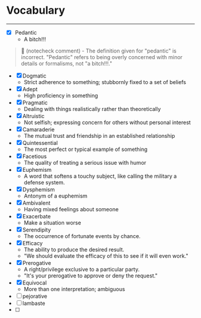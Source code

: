 # Vocabulary 

---

- [x] Pedantic
	- A bitch!!!
> 🤖 (notecheck comment) - The definition given for "pedantic" is incorrect. "Pedantic" refers to being overly concerned with minor details or formalisms, not "a bitch!!!."
- [x] Dogmatic
	- Strict adherence to something; stubbornly fixed to a set of beliefs  
- [x] Adept
	- High proficiency in something
- [x] Pragmatic
	- Dealing with things realistically rather than theoretically
- [x] Altruistic
	- Not selfish; expressing concern for others without personal interest
- [x] Camaraderie
	- The mutual trust and friendship in an established relationship
- [x] Quintessential
	- The most perfect or typical example of something
- [x] Facetious
	- The quality of treating a serious issue with humor
- [x] Euphemism
	- A word that softens a touchy subject, like calling the military a defense system.
- [x] Dysphemism
	- Antonym of a euphemism
- [x] Ambivalent
	- Having mixed feelings about someone
- [x] Exacerbate
	- Make a situation worse
- [x] Serendipity
	- The occurrence of fortunate events by chance.
- [x] Efficacy
	- The ability to produce the desired result. 
	- "We should evaluate the efficacy of this to see if it will even work."
- [x] Prerogative
	- A right/privilege exclusive to a particular party.
	- "It's your prerogative to approve or deny the request."
- [x] Equivocal
	- More than one interpretation; ambiguous  
- [ ] pejorative
- [ ] lambaste
- [ ]